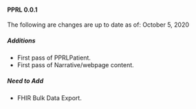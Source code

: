 <div xmlns="http://www.w3.org/1999/xhtml" xmlns:xsi="http://www.w3.org/2001/XMLSchema-instance" xsi:schemaLocation="http://hl7.org/fhir ../../input-cache/schemas-r5/fhir-single.xsd">

<h4>PPRL 0.0.1</h4>
<p>The following are changes are up to date as of: October 5, 2020</p>

<h5>Additions</h5>
<ul>
    <li>First pass of PPRLPatient.</li>
    <li>First pass of Narrative/webpage content.</li>
</ul>

<h5>Need to Add</h5>
<ul>
    <li>FHIR Bulk Data Export.</li>
</ul>

</div>
